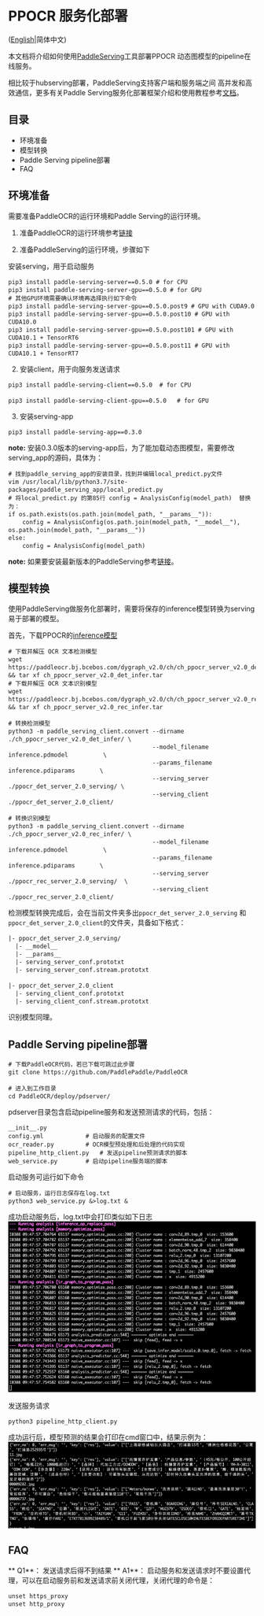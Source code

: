 # PPOCR 服务化部署

([English](./README.md)|简体中文)

本文档将介绍如何使用[PaddleServing](https://github.com/PaddlePaddle/Serving/blob/develop/README_CN.md)工具部署PPOCR
动态图模型的pipeline在线服务。

相比较于hubserving部署，PaddleServing支持客户端和服务端之间 高并发和高效通信，更多有关Paddle Serving服务化部署框架介绍和使用教程参考[文档](https://aistudio.baidu.com/aistudio/projectdetail/1550674)。

## 目录
- 环境准备
- 模型转换
- Paddle Serving pipeline部署
- FAQ


## 环境准备

需要准备PaddleOCR的运行环境和Paddle Serving的运行环境。

1. 准备PaddleOCR的运行环境参考[链接](../../doc/doc_ch/installation.md)

2. 准备PaddleServing的运行环境，步骤如下

安装serving，用于启动服务
```
pip3 install paddle-serving-server==0.5.0 # for CPU
pip3 install paddle-serving-server-gpu==0.5.0 # for GPU
# 其他GPU环境需要确认环境再选择执行如下命令
pip3 install paddle-serving-server-gpu==0.5.0.post9 # GPU with CUDA9.0
pip3 install paddle-serving-server-gpu==0.5.0.post10 # GPU with CUDA10.0
pip3 install paddle-serving-server-gpu==0.5.0.post101 # GPU with CUDA10.1 + TensorRT6
pip3 install paddle-serving-server-gpu==0.5.0.post11 # GPU with CUDA10.1 + TensorRT7
```

2. 安装client，用于向服务发送请求
```
pip3 install paddle-serving-client==0.5.0  # for CPU

pip3 install paddle-serving-client-gpu==0.5.0   # for GPU
```

3. 安装serving-app
```
pip3 install paddle-serving-app==0.3.0
```
**note:**  安装0.3.0版本的serving-app后，为了能加载动态图模型，需要修改serving_app的源码，具体为：
```
# 找到paddle_serving_app的安装目录，找到并编辑local_predict.py文件
vim /usr/local/lib/python3.7/site-packages/paddle_serving_app/local_predict.py
# 将local_predict.py 的第85行 config = AnalysisConfig(model_path)  替换为：
if os.path.exists(os.path.join(model_path, "__params__")):
    config = AnalysisConfig(os.path.join(model_path, "__model__"), os.path.join(model_path, "__params__"))
else:
    config = AnalysisConfig(model_path)
```

**note:** 如果要安装最新版本的PaddleServing参考[链接](https://github.com/PaddlePaddle/Serving/blob/develop/doc/LATEST_PACKAGES.md)。

## 模型转换
使用PaddleServing做服务化部署时，需要将保存的inference模型转换为serving易于部署的模型。

首先，下载PPOCR的[inference模型](https://github.com/PaddlePaddle/PaddleOCR#pp-ocr-20-series-model-listupdate-on-dec-15)
```
# 下载并解压 OCR 文本检测模型
wget https://paddleocr.bj.bcebos.com/dygraph_v2.0/ch/ch_ppocr_server_v2.0_det_infer.tar && tar xf ch_ppocr_server_v2.0_det_infer.tar
# 下载并解压 OCR 文本识别模型
wget https://paddleocr.bj.bcebos.com/dygraph_v2.0/ch/ch_ppocr_server_v2.0_rec_infer.tar && tar xf ch_ppocr_server_v2.0_rec_infer.tar

# 转换检测模型
python3 -m paddle_serving_client.convert --dirname ./ch_ppocr_server_v2.0_det_infer/ \
                                         --model_filename inference.pdmodel          \
                                         --params_filename inference.pdiparams       \
                                         --serving_server ./ppocr_det_server_2.0_serving/ \
                                         --serving_client ./ppocr_det_server_2.0_client/

# 转换识别模型
python3 -m paddle_serving_client.convert --dirname ./ch_ppocr_server_v2.0_rec_infer/ \
                                         --model_filename inference.pdmodel          \
                                         --params_filename inference.pdiparams       \
                                         --serving_server ./ppocr_rec_server_2.0_serving/  \
                                         --serving_client ./ppocr_rec_server_2.0_client/
```

检测模型转换完成后，会在当前文件夹多出`ppocr_det_server_2.0_serving` 和`ppocr_det_server_2.0_client`的文件夹，具备如下格式：
```
|- ppocr_det_server_2.0_serving/
  |- __model__  
  |- __params__
  |- serving_server_conf.prototxt  
  |- serving_server_conf.stream.prototxt

|- ppocr_det_server_2.0_client
  |- serving_client_conf.prototxt  
  |- serving_client_conf.stream.prototxt

```
识别模型同理。

## Paddle Serving pipeline部署

```
# 下载PaddleOCR代码，若已下载可跳过此步骤
git clone https://github.com/PaddlePaddle/PaddleOCR

# 进入到工作目录
cd PaddleOCR/deploy/pdserver/
```
pdserver目录包含启动pipeline服务和发送预测请求的代码，包括：
```
__init__.py
config.yml            # 启动服务的配置文件
ocr_reader.py         # OCR模型预处理和后处理的代码实现
pipeline_http_client.py   # 发送pipeline预测请求的脚本
web_service.py        # 启动pipeline服务端的脚本
```

启动服务可运行如下命令
```
# 启动服务，运行日志保存在log.txt
python3 web_service.py &>log.txt &
```
成功启动服务后，log.txt中会打印类似如下日志
![](./imgs/start_server.png)


发送服务请求
```
python3 pipeline_http_client.py
```
成功运行后，模型预测的结果会打印在cmd窗口中，结果示例为：
![](./imgs/results.png)



## FAQ
** Q1**： 发送请求后得不到结果
** A1**： 启动服务和发送请求时不要设置代理，可以在启动服务前和发送请求前关闭代理，关闭代理的命令是：
```
unset https_proxy
unset http_proxy
```
